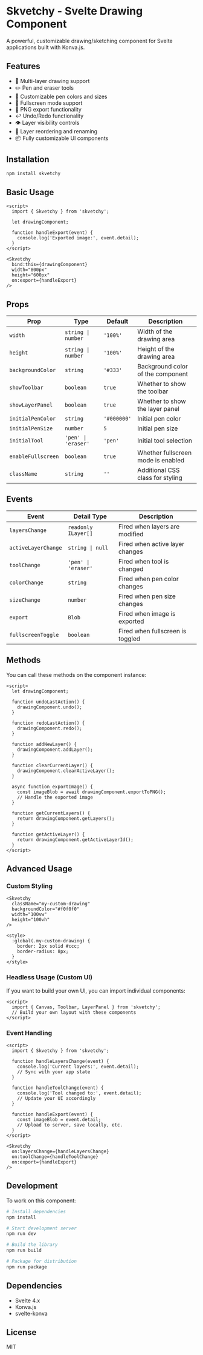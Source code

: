 # Skvetchy - Svelte Drawing Component

A powerful, customizable drawing/sketching component for Svelte applications built with Konva.js.

## Features

- 🎨 Multi-layer drawing support
- ✏️ Pen and eraser tools
- 🎯 Customizable pen colors and sizes
- 📱 Fullscreen mode support
- 💾 PNG export functionality
- ↩️ Undo/Redo functionality
- 👁️ Layer visibility controls
- 🔄 Layer reordering and renaming
- 📦 Fully customizable UI components

## Installation

```bash
npm install skvetchy
```

## Basic Usage

```svelte
<script>
  import { Skvetchy } from 'skvetchy';
  
  let drawingComponent;
  
  function handleExport(event) {
    console.log('Exported image:', event.detail);
  }
</script>

<Skvetchy
  bind:this={drawingComponent}
  width="800px"
  height="600px"
  on:export={handleExport}
/>
```

## Props

| Prop | Type | Default | Description |
|------|------|---------|-------------|
| `width` | `string \| number` | `'100%'` | Width of the drawing area |
| `height` | `string \| number` | `'100%'` | Height of the drawing area |
| `backgroundColor` | `string` | `'#333'` | Background color of the component |
| `showToolbar` | `boolean` | `true` | Whether to show the toolbar |
| `showLayerPanel` | `boolean` | `true` | Whether to show the layer panel |
| `initialPenColor` | `string` | `'#000000'` | Initial pen color |
| `initialPenSize` | `number` | `5` | Initial pen size |
| `initialTool` | `'pen' \| 'eraser'` | `'pen'` | Initial tool selection |
| `enableFullscreen` | `boolean` | `true` | Whether fullscreen mode is enabled |
| `className` | `string` | `''` | Additional CSS class for styling |

## Events

| Event | Detail Type | Description |
|-------|-------------|-------------|
| `layersChange` | `readonly ILayer[]` | Fired when layers are modified |
| `activeLayerChange` | `string \| null` | Fired when active layer changes |
| `toolChange` | `'pen' \| 'eraser'` | Fired when tool is changed |
| `colorChange` | `string` | Fired when pen color changes |
| `sizeChange` | `number` | Fired when pen size changes |
| `export` | `Blob` | Fired when image is exported |
| `fullscreenToggle` | `boolean` | Fired when fullscreen is toggled |

## Methods

You can call these methods on the component instance:

```svelte
<script>
  let drawingComponent;
  
  function undoLastAction() {
    drawingComponent.undo();
  }
  
  function redoLastAction() {
    drawingComponent.redo();
  }
  
  function addNewLayer() {
    drawingComponent.addLayer();
  }
  
  function clearCurrentLayer() {
    drawingComponent.clearActiveLayer();
  }
  
  async function exportImage() {
    const imageBlob = await drawingComponent.exportToPNG();
    // Handle the exported image
  }
  
  function getCurrentLayers() {
    return drawingComponent.getLayers();
  }
  
  function getActiveLayer() {
    return drawingComponent.getActiveLayerId();
  }
</script>
```

## Advanced Usage

### Custom Styling

```svelte
<Skvetchy
  className="my-custom-drawing"
  backgroundColor="#f0f0f0"
  width="100vw"
  height="100vh"
/>

<style>
  :global(.my-custom-drawing) {
    border: 2px solid #ccc;
    border-radius: 8px;
  }
</style>
```

### Headless Usage (Custom UI)

If you want to build your own UI, you can import individual components:

```svelte
<script>
  import { Canvas, Toolbar, LayerPanel } from 'skvetchy';
  // Build your own layout with these components
</script>
```

### Event Handling

```svelte
<script>
  import { Skvetchy } from 'skvetchy';
  
  function handleLayersChange(event) {
    console.log('Current layers:', event.detail);
    // Sync with your app state
  }
  
  function handleToolChange(event) {
    console.log('Tool changed to:', event.detail);
    // Update your UI accordingly
  }
  
  function handleExport(event) {
    const imageBlob = event.detail;
    // Upload to server, save locally, etc.
  }
</script>

<Skvetchy
  on:layersChange={handleLayersChange}
  on:toolChange={handleToolChange}
  on:export={handleExport}
/>
```

## Development

To work on this component:

```bash
# Install dependencies
npm install

# Start development server
npm run dev

# Build the library
npm run build

# Package for distribution
npm run package
```

## Dependencies

- Svelte 4.x
- Konva.js
- svelte-konva

## License

MIT

